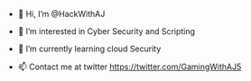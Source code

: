 - 👋 Hi, I’m @HackWithAJ
- 👀 I’m interested in Cyber Security and Scripting
- 🌱 I’m currently learning cloud Security

- 📫 Contact me at twitter https://twitter.com/GamingWithAJ5


